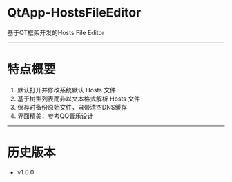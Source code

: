 # QtApp-HostsFileEditor
基于QT框架开发的Hosts File Editor
___
# 特点概要
1. 默认打开并修改系统默认 Hosts 文件
2. 基于树型列表而非以文本格式解析 Hosts 文件
3. 保存时备份原始文件，自带清空DNS缓存
4. 界面精美，参考QQ音乐设计

____
# 历史版本
- v1.0.0
